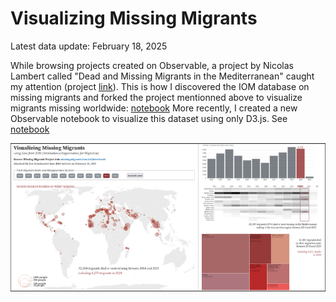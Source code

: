 # Visualizing Missing Migrants

Latest data update: February 18, 2025

While browsing projects created on Observable, a project by Nicolas Lambert called "Dead and Missing Migrants in the Mediterranean" caught my attention (project [link](https://observablehq.com/@neocartocnrs/dead-and-missing-migrants)). 
This is how I discovered the IOM database on missing migrants and forked the project mentionned above to visualize migrants missing worldwide: [notebook](https://observablehq.com/d/9bd19632957d127f)
More recently, I created a new Observable notebook to visualize this dataset using only D3.js. See [notebook](https://observablehq.com/d/68b689c8063a0396)

![Map of the world showing migrants gone missing in 2024 as red circles](../img/migrants-died-missing-2024.png)
